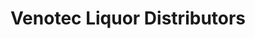---
title: "Venotec Liquor Distributors"
url: /de-aar/venotec-liquor-distributors/
shop: alcohol
---